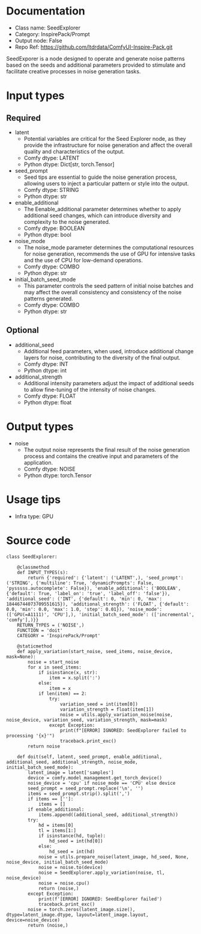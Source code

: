 # Documentation
- Class name: SeedExplorer
- Category: InspirePack/Prompt
- Output node: False
- Repo Ref: https://github.com/ltdrdata/ComfyUI-Inspire-Pack.git

SeedExporer is a node designed to operate and generate noise patterns based on the seeds and additional parameters provided to stimulate and facilitate creative processes in noise generation tasks.

# Input types
## Required
- latent
    - Potential variables are critical for the Seed Explorer node, as they provide the infrastructure for noise generation and affect the overall quality and characteristics of the output.
    - Comfy dtype: LATENT
    - Python dtype: Dict[str, torch.Tensor]
- seed_prompt
    - Seed tips are essential to guide the noise generation process, allowing users to inject a particular pattern or style into the output.
    - Comfy dtype: STRING
    - Python dtype: str
- enable_additional
    - The Eenable_additional parameter determines whether to apply additional seed changes, which can introduce diversity and complexity to the noise generated.
    - Comfy dtype: BOOLEAN
    - Python dtype: bool
- noise_mode
    - The noise_mode parameter determines the computational resources for noise generation, recommends the use of GPU for intensive tasks and the use of CPU for low-demand operations.
    - Comfy dtype: COMBO
    - Python dtype: str
- initial_batch_seed_mode
    - This parameter controls the seed pattern of initial noise batches and may affect the overall consistency and consistency of the noise patterns generated.
    - Comfy dtype: COMBO
    - Python dtype: str
## Optional
- additional_seed
    - Additional feed parameters, when used, introduce additional change layers for noise, contributing to the diversity of the final output.
    - Comfy dtype: INT
    - Python dtype: int
- additional_strength
    - Additional intensity parameters adjust the impact of additional seeds to allow fine-tuning of the intensity of noise changes.
    - Comfy dtype: FLOAT
    - Python dtype: float

# Output types
- noise
    - The output noise represents the final result of the noise generation process and contains the creative input and parameters of the application.
    - Comfy dtype: NOISE
    - Python dtype: torch.Tensor

# Usage tips
- Infra type: GPU

# Source code
```
class SeedExplorer:

    @classmethod
    def INPUT_TYPES(s):
        return {'required': {'latent': ('LATENT',), 'seed_prompt': ('STRING', {'multiline': True, 'dynamicPrompts': False, 'pysssss.autocomplete': False}), 'enable_additional': ('BOOLEAN', {'default': True, 'label_on': 'true', 'label_off': 'false'}), 'additional_seed': ('INT', {'default': 0, 'min': 0, 'max': 18446744073709551615}), 'additional_strength': ('FLOAT', {'default': 0.0, 'min': 0.0, 'max': 1.0, 'step': 0.01}), 'noise_mode': (['GPU(=A1111)', 'CPU'],), 'initial_batch_seed_mode': (['incremental', 'comfy'],)}}
    RETURN_TYPES = ('NOISE',)
    FUNCTION = 'doit'
    CATEGORY = 'InspirePack/Prompt'

    @staticmethod
    def apply_variation(start_noise, seed_items, noise_device, mask=None):
        noise = start_noise
        for x in seed_items:
            if isinstance(x, str):
                item = x.split(':')
            else:
                item = x
            if len(item) == 2:
                try:
                    variation_seed = int(item[0])
                    variation_strength = float(item[1])
                    noise = utils.apply_variation_noise(noise, noise_device, variation_seed, variation_strength, mask=mask)
                except Exception:
                    print(f"[ERROR] IGNORED: SeedExplorer failed to processing '{x}'")
                    traceback.print_exc()
        return noise

    def doit(self, latent, seed_prompt, enable_additional, additional_seed, additional_strength, noise_mode, initial_batch_seed_mode):
        latent_image = latent['samples']
        device = comfy.model_management.get_torch_device()
        noise_device = 'cpu' if noise_mode == 'CPU' else device
        seed_prompt = seed_prompt.replace('\n', '')
        items = seed_prompt.strip().split(',')
        if items == ['']:
            items = []
        if enable_additional:
            items.append((additional_seed, additional_strength))
        try:
            hd = items[0]
            tl = items[1:]
            if isinstance(hd, tuple):
                hd_seed = int(hd[0])
            else:
                hd_seed = int(hd)
            noise = utils.prepare_noise(latent_image, hd_seed, None, noise_device, initial_batch_seed_mode)
            noise = noise.to(device)
            noise = SeedExplorer.apply_variation(noise, tl, noise_device)
            noise = noise.cpu()
            return (noise,)
        except Exception:
            print(f'[ERROR] IGNORED: SeedExplorer failed')
            traceback.print_exc()
        noise = torch.zeros(latent_image.size(), dtype=latent_image.dtype, layout=latent_image.layout, device=noise_device)
        return (noise,)
```